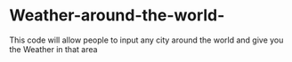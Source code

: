 # Weather-around-the-world-
This code will allow people to input any city around the world and give you the Weather in that area 
